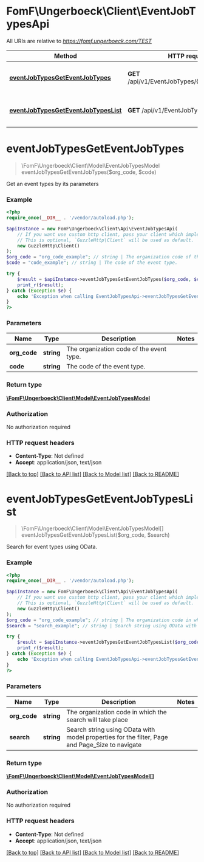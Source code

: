 # FomF\Ungerboeck\Client\EventJobTypesApi

All URIs are relative to *https://fomf.ungerboeck.com/TEST*

Method | HTTP request | Description
------------- | ------------- | -------------
[**eventJobTypesGetEventJobTypes**](EventJobTypesApi.md#eventJobTypesGetEventJobTypes) | **GET** /api/v1/EventJobTypes/{OrgCode}/{Code} | Get an event types by its parameters
[**eventJobTypesGetEventJobTypesList**](EventJobTypesApi.md#eventJobTypesGetEventJobTypesList) | **GET** /api/v1/EventJobTypes/{OrgCode} | Search for event types using OData.


# **eventJobTypesGetEventJobTypes**
> \FomF\Ungerboeck\Client\Model\EventJobTypesModel eventJobTypesGetEventJobTypes($org_code, $code)

Get an event types by its parameters

### Example
```php
<?php
require_once(__DIR__ . '/vendor/autoload.php');

$apiInstance = new FomF\Ungerboeck\Client\Api\EventJobTypesApi(
    // If you want use custom http client, pass your client which implements `GuzzleHttp\ClientInterface`.
    // This is optional, `GuzzleHttp\Client` will be used as default.
    new GuzzleHttp\Client()
);
$org_code = "org_code_example"; // string | The organization code of the event type.
$code = "code_example"; // string | The code of the event type.

try {
    $result = $apiInstance->eventJobTypesGetEventJobTypes($org_code, $code);
    print_r($result);
} catch (Exception $e) {
    echo 'Exception when calling EventJobTypesApi->eventJobTypesGetEventJobTypes: ', $e->getMessage(), PHP_EOL;
}
?>
```

### Parameters

Name | Type | Description  | Notes
------------- | ------------- | ------------- | -------------
 **org_code** | **string**| The organization code of the event type. |
 **code** | **string**| The code of the event type. |

### Return type

[**\FomF\Ungerboeck\Client\Model\EventJobTypesModel**](../Model/EventJobTypesModel.md)

### Authorization

No authorization required

### HTTP request headers

 - **Content-Type**: Not defined
 - **Accept**: application/json, text/json

[[Back to top]](#) [[Back to API list]](../../README.md#documentation-for-api-endpoints) [[Back to Model list]](../../README.md#documentation-for-models) [[Back to README]](../../README.md)

# **eventJobTypesGetEventJobTypesList**
> \FomF\Ungerboeck\Client\Model\EventJobTypesModel[] eventJobTypesGetEventJobTypesList($org_code, $search)

Search for event types using OData.

### Example
```php
<?php
require_once(__DIR__ . '/vendor/autoload.php');

$apiInstance = new FomF\Ungerboeck\Client\Api\EventJobTypesApi(
    // If you want use custom http client, pass your client which implements `GuzzleHttp\ClientInterface`.
    // This is optional, `GuzzleHttp\Client` will be used as default.
    new GuzzleHttp\Client()
);
$org_code = "org_code_example"; // string | The organization code in which the search will take place
$search = "search_example"; // string | Search string using OData with model properties for the filter, Page and Page_Size to navigate

try {
    $result = $apiInstance->eventJobTypesGetEventJobTypesList($org_code, $search);
    print_r($result);
} catch (Exception $e) {
    echo 'Exception when calling EventJobTypesApi->eventJobTypesGetEventJobTypesList: ', $e->getMessage(), PHP_EOL;
}
?>
```

### Parameters

Name | Type | Description  | Notes
------------- | ------------- | ------------- | -------------
 **org_code** | **string**| The organization code in which the search will take place |
 **search** | **string**| Search string using OData with model properties for the filter, Page and Page_Size to navigate |

### Return type

[**\FomF\Ungerboeck\Client\Model\EventJobTypesModel[]**](../Model/EventJobTypesModel.md)

### Authorization

No authorization required

### HTTP request headers

 - **Content-Type**: Not defined
 - **Accept**: application/json, text/json

[[Back to top]](#) [[Back to API list]](../../README.md#documentation-for-api-endpoints) [[Back to Model list]](../../README.md#documentation-for-models) [[Back to README]](../../README.md)

